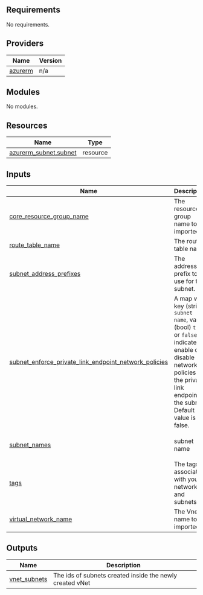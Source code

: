 ## Requirements

No requirements.

## Providers

| Name | Version |
|------|---------|
| <a name="provider_azurerm"></a> [azurerm](#provider\_azurerm) | n/a |

## Modules

No modules.

## Resources

| Name | Type |
|------|------|
| [azurerm_subnet.subnet](https://registry.terraform.io/providers/hashicorp/azurerm/latest/docs/resources/subnet) | resource |

## Inputs

| Name | Description | Type | Default | Required |
|------|-------------|------|---------|:--------:|
| <a name="input_core_resource_group_name"></a> [core\_resource\_group\_name](#input\_core\_resource\_group\_name) | The resource group name to be imported | `string` | n/a | yes |
| <a name="input_route_table_name"></a> [route\_table\_name](#input\_route\_table\_name) | The route table name | `string` | n/a | yes |
| <a name="input_subnet_address_prefixes"></a> [subnet\_address\_prefixes](#input\_subnet\_address\_prefixes) | The address prefix to use for the subnet. | `list(string)` | <pre>[<br>  "10.0.1.0/24"<br>]</pre> | no |
| <a name="input_subnet_enforce_private_link_endpoint_network_policies"></a> [subnet\_enforce\_private\_link\_endpoint\_network\_policies](#input\_subnet\_enforce\_private\_link\_endpoint\_network\_policies) | A map with key (string) `subnet name`, value (bool) `true` or `false` to indicate enable or disable network policies for the private link endpoint on the subnet. Default value is false. | `map(bool)` | `{}` | no |
| <a name="input_subnet_names"></a> [subnet\_names](#input\_subnet\_names) | subnet name | `list(string)` | <pre>[<br>  "subnet1"<br>]</pre> | no |
| <a name="input_tags"></a> [tags](#input\_tags) | The tags to associate with your network and subnets. | `map(string)` | <pre>{<br>  "environment": "dev"<br>}</pre> | no |
| <a name="input_virtual_network_name"></a> [virtual\_network\_name](#input\_virtual\_network\_name) | The Vnet name to be imported | `string` | n/a | yes |

## Outputs

| Name | Description |
|------|-------------|
| <a name="output_vnet_subnets"></a> [vnet\_subnets](#output\_vnet\_subnets) | The ids of subnets created inside the newly created vNet |

